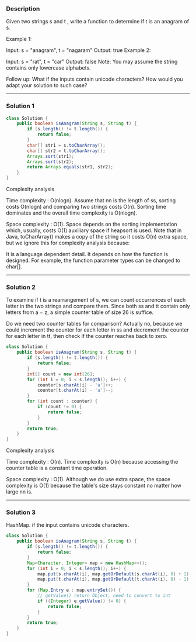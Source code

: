 ### **Description** ###
Given two strings s and t , write a function to determine if t is an anagram of s.

Example 1:

Input: s = "anagram", t = "nagaram"
Output: true
Example 2:

Input: s = "rat", t = "car"
Output: false
Note:
You may assume the string contains only lowercase alphabets.

Follow up:
What if the inputs contain unicode characters? How would you adapt your solution to such case?

---
### **Solution 1** ###
```java
class Solution {
    public boolean isAnagram(String s, String t) {
        if (s.length() != t.length()) {
            return false;
        }
        char[] str1 = s.toCharArray();
        char[] str2 = t.toCharArray();
        Arrays.sort(str1);
        Arrays.sort(str2);
        return Arrays.equals(str1, str2);
    }
}
```
Complexity analysis

Time complexity : O(nlogn). Assume that nn is the length of ss, sorting costs O(nlogn) and comparing two strings costs O(n). Sorting time dominates and the overall time complexity is O(nlogn).

Space complexity : O(1). Space depends on the sorting implementation which, usually, costs O(1) auxiliary space if heapsort is used. Note that in Java, toCharArray() makes a copy of the string so it costs O(n) extra space, but we ignore this for complexity analysis because:

It is a language dependent detail.
It depends on how the function is designed. For example, the function parameter types can be changed to char[].

---
### **Solution 2** ###
To examine if t is a rearrangement of s, we can count occurrences of each letter in the two strings and compare them. Since both ss and tt contain only letters from a − z, a simple counter table of size 26 is suffice.

Do we need two counter tables for comparison? Actually no, because we could increment the counter for each letter in ss and decrement the counter for each letter in tt, then check if the counter reaches back to zero.
```java
class Solution {
    public boolean isAnagram(String s, String t) {
        if (s.length() != t.length()) {
            return false;
        }
        int[] count = new int[26];
        for (int i = 0; i < s.length(); i++) {
            counter[s.charAt(i) - 'a']++;
            counter[t.charAt(i) - 'a']--;
        }
        for (int count : counter) {
            if (count != 0) {
                return false;
            }
        }
        return true;
    }
}
```
Complexity analysis

Time complexity : O(n). Time complexity is O(n) because accessing the counter table is a constant time operation.

Space complexity : O(1). Although we do use extra space, the space complexity is O(1) because the table's size stays constant no matter how large nn is.

---
### **Solution 3** ###
HashMap. if the input contains unicode characters.
```java
class Solution {
    public boolean isAnagram(String s, String t) {
        if (s.length() != t.length()) {
            return false;
        }
        Map<Character, Integer> map = new HashMap<>();
        for (int i = 0; i < s.length(); i++) {
            map.put(s.charAt(i), map.getOrDefault(s.charAt(i), 0) + 1);
            map.put(t.charAt(i), map.getOrDefault(t.charAt(i), 0) - 1);
        }
        for (Map.Entry e : map.entrySet()) {
            // getValue() return Object, need to convert to int
            if ((Integer) e.getValue() != 0) {
                return false;
            }
        }
        return true;
    }
}
```
